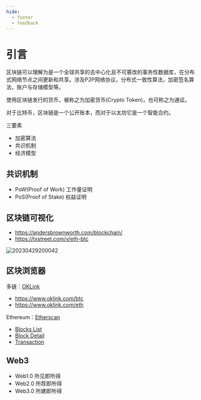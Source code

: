 ```yaml
---
hide:
  - footer
  - feedback
---
```

# 引言

区块链可以理解为是一个全球共享的去中心化且不可篡改的事务性数据库，在分布式网络节点之间更新和共享。涉及P2P网络协议，分布式一致性算法，加密签名算法，账户与存储模型等。

使用区块链发行的货币，被称之为加密货币(Crypto Token)，也可称之为通证。

对于比特币，区块链是一个公开账本，而对于以太坊它是一个智能合约。

三要素

- 加密算法
- 共识机制
- 经济模型

## 共识机制

- PoW(Proof of Work) 工作量证明
- PoS(Proof of Stake) 权益证明

## 区块链可视化

- <https://andersbrownworth.com/blockchain/>
- <https://txstreet.com/v/eth-btc>

![20230429200042](http://image.zuoright.com/20230429200042.png)

## 区块浏览器

多链：[OKLink](https://www.oklink.com/all-chain)

- <https://www.oklink.com/btc>
- <https://www.oklink.com/eth>

Ethereum：[Etherscan](https://etherscan.io/)

- [Blocks List](https://info.etherscan.com/exploring-block-page/)
- [Block Detail](https://info.etherscan.com/exploring-block-details-page/)
- [Transaction](https://info.etherscan.com/understanding-an-ethereum-transaction/)

## Web3

- Web1.0 所见即所得
- Web2.0 所荐即所得
- Web3.0 所建即所得
